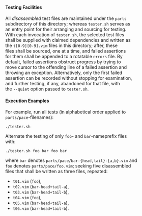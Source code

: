 #### Testing Facilities

All _disassembled_ test files are maintained under the `parts`  
subdirectory of this directory; whereas `tester.sh` serves as  
an entry point for their arranging and sourcing for testing.  
With each invocation of `tester.sh`, the selected test files  
shall be supplied with claimed dependencies and written as  
the `t[0-9][0-9].vim` files in this directory; after, these  
files shall be sourced, one at a time, and failed assertions  
for them shall be appended to a rotatable `errors` file.  By  
default, failed assertions obstruct progress by trying to  
move cursor to the offending line of a failed assertion and  
throwing an exception.  Alternatively, only the first failed  
assertion can be recorded without stopping for examination,  
and further testing, if any, abandoned for that file, with  
the `--quiet` option passed to `tester.sh`.


#### Execution Examples

For example, run all tests (in alphabetical order applied to  
`parts/pace`-filenames):

	./tester.sh

Alternate the testing of only `foo`- and `bar`-nameprefix files  
with:

	./tester.sh foo bar foo bar

where `bar` denotes `parts/pace/bar-{head,tail}-{a,b}.vim` and  
`foo` denotes `parts/pace/foo.vim`; seeking five disassembled  
files that shall be written as three files, repeated:

- `t01.vim` (`foo`),
- `t02.vim` (`bar-head+tail-a`),
- `t03.vim` (`bar-head+tail-b`),
- `t04.vim` (`foo`),
- `t05.vim` (`bar-head+tail-a`),
- `t06.vim` (`bar-head+tail-b`).


